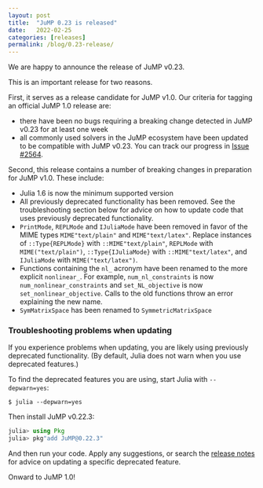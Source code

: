 ```yaml
---
layout: post
title:  "JuMP 0.23 is released"
date:   2022-02-25
categories: [releases]
permalink: /blog/0.23-release/
---
```


We are happy to announce the release of JuMP v0.23.

This is an important release for two reasons.

First, it serves as a release candidate for JuMP v1.0. Our criteria for
tagging an official JuMP 1.0 release are:

 * there have been no bugs requiring a breaking change detected in JuMP v0.23
   for at least one week
 * all commonly used solvers in the JuMP ecosystem have been updated to be
   compatible with JuMP v0.23. You can track our progress in
   [Issue #2564](https://github.com/jump-dev/JuMP.jl/issues/2564).

Second, this release contains a number of breaking changes in preparation for
JuMP v1.0. These include:

 * Julia 1.6 is now the minimum supported version
 * All previously deprecated functionality has been removed. See the
   troubleshooting section below for advice on how to update code that uses
   previously deprecated functionality.
 * `PrintMode`, `REPLMode` and `IJuliaMode` have been removed in favor of the
   MIME types `MIME"text/plain"` and `MIME"text/latex"`. Replace instances of
   `::Type{REPLMode}` with `::MIME"text/plain"`, `REPLMode` with
   `MIME("text/plain")`, `::Type{IJuliaMode}` with `::MIME"text/latex"`, and
   `IJuliaMode` with `MIME("text/latex")`.
 * Functions containing the `nl_` acronym have been renamed to the more
   explicit `nonlinear_`. For example, `num_nl_constraints` is now
   `num_nonlinear_constraints` and `set_NL_objective` is now
   `set_nonlinear_objective`. Calls to the old functions throw an error
   explaining the new name.
 * `SymMatrixSpace` has been renamed to `SymmetricMatrixSpace`

### Troubleshooting problems when updating

If you experience problems when updating, you are likely using previously
deprecated functionality. (By default, Julia does not warn when you use
deprecated features.)

To find the deprecated features you are using, start Julia with `--depwarn=yes`:
```
$ julia --depwarn=yes
```
Then install JuMP v0.22.3:
```julia
julia> using Pkg
julia> pkg"add JuMP@0.22.3"
```
And then run your code. Apply any suggestions, or search the [release notes](https://jump.dev/JuMP.jl/dev/release_notes/)
for advice on updating a specific deprecated feature.

Onward to JuMP 1.0!
